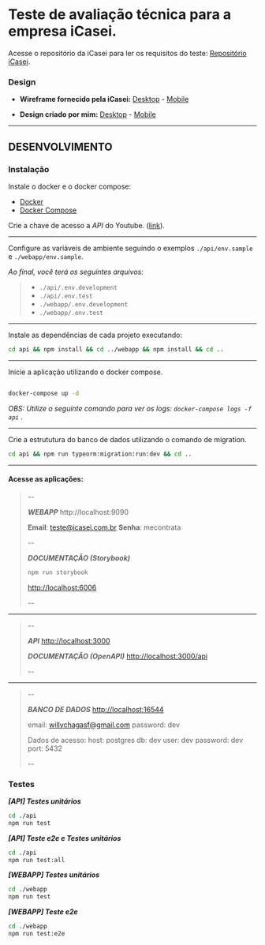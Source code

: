 # Teste de avaliação técnica para a empresa iCasei. 
Acesse o repositório da iCasei para ler os requisitos do teste: [Repositório iCasei](https://github.com/icasei/teste-front-end/blob/master/README.md).


### Design

- **Wireframe fornecido pela iCasei:** [Desktop](https://www.figma.com/proto/8PgmEzgqXUzLufhzExa6S3/teste-frontend?node-id=2%3A766&scaling=min-zoom&page-id=2%3A765&starting-point-node-id=2%3A766) - [Mobile](https://www.figma.com/proto/8PgmEzgqXUzLufhzExa6S3/teste-frontend?node-id=2%3A237&scaling=scale-down&page-id=0%3A1&starting-point-node-id=2%3A237)


- **Design criado por mim:** [Desktop](https://www.figma.com/proto/CTvXlBqW8zf9D0FsNqAaBD/iCasei?node-id=503%3A634&scaling=min-zoom&page-id=503%3A567&starting-point-node-id=503%3A634&hide-ui=1) - [Mobile](https://www.figma.com/proto/CTvXlBqW8zf9D0FsNqAaBD/iCasei?node-id=523%3A1322&scaling=min-zoom&page-id=523%3A916&starting-point-node-id=523%3A1322)



****


## DESENVOLVIMENTO

### Instalação

Instale o docker e o docker compose:
- [Docker](https://docs.docker.com/engine/install/ubuntu/)
- [Docker Compose](https://docs.docker.com/compose/install/)

Crie a chave de acesso a *API* do Youtube. ([link](https://developers.google.com/youtube/v3/getting-started?hl=pt-br)).

***
 Configure as variáveis de ambiente seguindo o exemplos `./api/env.sample` e `./webapp/env.sample`.
> 
*Ao final, você terá os seguintes arquivos:*
> - `./api/.env.development`  
> - `./api/.env.test`  
> - `./webapp/.env.development`  
> - `./webapp/.env.test`


***
Instale as dependências de cada projeto executando:
```bash
cd api && npm install && cd ../webapp && npm install && cd ..
```

***
Inicie a aplicação utilizando o docker compose. 

```bash

docker-compose up -d

```
*OBS: Utilize o seguinte comando para ver os logs: `docker-compose logs -f api` .*

***
Crie a estrututura do banco de dados utilizando o comando de migration. 
```bash
cd api && npm run typeorm:migration:run:dev && cd ..

```

***

#### Acesse as aplicações:

 
> --
>
> ***WEBAPP***
> http://localhost:9090
>
> **Email**: teste@icasei.com.br
> **Senha**: mecontrata
> 
> --
>
> ***DOCUMENTAÇÃO (Storybook)***
> ```bash
> npm run storybook
> ```
>
> [http://localhost:6006](http://localhost:6006)
> 
> 
> 
> --
****
> --
> 
> ***API***
> [http://localhost:3000](http://localhost:3000)
>
> ***DOCUMENTAÇÃO (OpenAPI)***
> [http://localhost:3000/api](http://localhost:3000/api)
> 
> --
 ****

> --
>
> ***BANCO DE DADOS***
> [http://localhost:16544](http://localhost:16544)
>
> email: willychagasf@gmail.com
> password: dev
>
> Dados de acesso:
> host: postgres
> db: dev
> user: dev
> password: dev
> port: 5432
> 
> --
 


### Testes

***[API] Testes unitários***
```bash
cd ./api
npm run test
```

***[API] Teste e2e e Testes unitários***
```bash
cd ./api
npm run test:all
```

***[WEBAPP] Testes unitários***
```bash
cd ./webapp
npm run test
```

***[WEBAPP] Teste e2e***
```bash
cd ./webapp
npm run test:e2e
```
